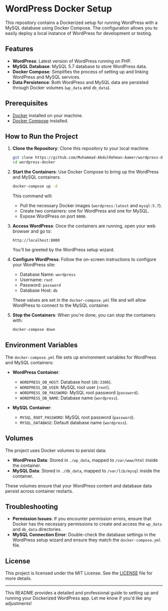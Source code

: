 

# WordPress Docker Setup

This repository contains a Dockerized setup for running WordPress with a MySQL database using Docker Compose. The configuration allows you to easily deploy a local instance of WordPress for development or testing.

## Features
- **WordPress**: Latest version of WordPress running on PHP.
- **MySQL Database**: MySQL 5.7 database to store WordPress data.
- **Docker Compose**: Simplifies the process of setting up and linking WordPress and MySQL services.
- **Data Persistence**: Both WordPress and MySQL data are persisted through Docker volumes (`wp_data` and `db_data`).

## Prerequisites
- [Docker](https://docs.docker.com/get-docker/) installed on your machine.
- [Docker Compose](https://docs.docker.com/compose/install/) installed.

## How to Run the Project

1. **Clone the Repository**:
   Clone this repository to your local machine.
   ```bash
   git clone https://github.com/Muhammad-AbdulRehman-Aamer/wordpress-docker.git
   cd wordpress-docker
   ```

2. **Start the Containers**:
   Use Docker Compose to bring up the WordPress and MySQL containers.
   ```bash
   docker-compose up -d
   ```

   This command will:
   - Pull the necessary Docker images (`wordpress:latest` and `mysql:5.7`).
   - Create two containers: one for WordPress and one for MySQL.
   - Expose WordPress on port `8000`.

3. **Access WordPress**:
   Once the containers are running, open your web browser and go to:
   ```
   http://localhost:8000
   ```
   You'll be greeted by the WordPress setup wizard.

4. **Configure WordPress**:
   Follow the on-screen instructions to configure your WordPress site:
   - Database Name: `wordpress`
   - Username: `root`
   - Password: `password`
   - Database Host: `db`

   These values are set in the `docker-compose.yml` file and will allow WordPress to connect to the MySQL container.

5. **Stop the Containers**:
   When you're done, you can stop the containers with:
   ```bash
   docker-compose down
   ```

## Environment Variables

The `docker-compose.yml` file sets up environment variables for WordPress and MySQL containers:

- **WordPress Container**:
  - `WORDPRESS_DB_HOST`: Database host (`db:3306`).
  - `WORDPRESS_DB_USER`: MySQL root user (`root`).
  - `WORDPRESS_DB_PASSWORD`: MySQL root password (`password`).
  - `WORDPRESS_DB_NAME`: Database name (`wordpress`).

- **MySQL Container**:
  - `MYSQL_ROOT_PASSWORD`: MySQL root password (`password`).
  - `MYSQL_DATABASE`: Default database name (`wordpress`).

## Volumes

The project uses Docker volumes to persist data:

- **WordPress Data**: Stored in `./wp_data`, mapped to `/var/www/html` inside the container.
- **MySQL Data**: Stored in `./db_data`, mapped to `/var/lib/mysql` inside the container.

These volumes ensure that your WordPress content and database data persist across container restarts.

## Troubleshooting

- **Permission Issues**: If you encounter permission errors, ensure that Docker has the necessary permissions to create and access the `wp_data` and `db_data` directories.
- **MySQL Connection Error**: Double-check the database settings in the WordPress setup wizard and ensure they match the `docker-compose.yml` file.

## License

This project is licensed under the MIT License. See the [LICENSE](LICENSE) file for more details.

---

This README provides a detailed and professional guide to setting up and running your Dockerized WordPress app. Let me know if you'd like any adjustments!
